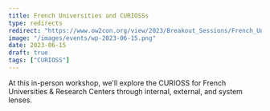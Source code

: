 ```yaml
---
title: French Universities and CURIOSSs
type: redirects
redirect: "https://www.ow2con.org/view/2023/Breakout_Sessions/French_Universities_CURIOSSs?year=2023&event=OW2con23"
image: "/images/events/wp-2023-06-15.png"
date: 2023-06-15
draft: true
tags: ["CURIOSS"]
---
```


At this in-person workshop, we'll explore the CURIOSS for French Universities & Research Centers through internal, external, and system lenses.